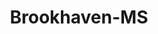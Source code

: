 ---
title: Brookhaven-MS
slug: brookhaven-ms
f_state:
- cms/state/mississippi.md
f_locations:
- cms/payday-loan/a--1-cash-inc-145.md
- cms/payday-loan/a-1-cash-inc-530.md
- cms/payday-loan/aaa-check-service-inc-721.md
- cms/payday-loan/aaa-check-services-726.md
- cms/payday-loan/advance-america-1964.md
- cms/payday-loan/advance-america-1989.md
- cms/payday-loan/b-g-checks-5009.md
- cms/payday-loan/b-g-inc-5010.md
- cms/payday-loan/brookhaven-cash-5463.md
- cms/payday-loan/brookhaven-cash-5464.md
- cms/payday-loan/brookhaven-check-cash-5465.md
- cms/payday-loan/brookhaven-check-cash-5466.md
- cms/payday-loan/brookhaven-check-cash-5467.md
- cms/payday-loan/cash-inc-7686.md
- cms/payday-loan/cash-inc-7719.md
- cms/payday-loan/check-cashers-more-10655.md
- cms/payday-loan/check-cashers-more-inc-10660.md
- cms/payday-loan/check-cashers-more-inc-10664.md
- cms/payday-loan/check-exchange-of-brookhaven-11237.md
- cms/payday-loan/check-exchange-of-brookhaven-11238.md
- cms/payday-loan/check-exchange-of-mississippi-11268.md
- cms/payday-loan/check-express-of-brookhaven-11349.md
- cms/payday-loan/check-express-of-brookhaven-11350.md
- cms/payday-loan/copiah-wholesale-market-15394.md
- cms/payday-loan/express-check-advance-16995.md
- cms/payday-loan/family-check-advance-17462.md
- cms/payday-loan/fast-cash-17594.md
- cms/payday-loan/j-j-cash-for-titles-19767.md
- cms/payday-loan/j-j-check-cashing-19768.md
- cms/payday-loan/personal-check-cashing-24330.md
- cms/payday-loan/quick-cash-for-titles-24993.md
- cms/payday-loan/quick-cash-inc-25073.md
- cms/payday-loan/speedee-cash-26647.md
- cms/payday-loan/speedee-cash-26658.md
- cms/payday-loan/t-d-check-cashing-27075.md
- cms/payday-loan/t-d-check-cashing-27076.md
- cms/payday-loan/t-d-check-cashing-27077.md
updated-on: '2024-05-30T13:41:28.615Z'
created-on: '2024-05-30T13:41:28.615Z'
published-on: '2024-05-30T13:54:32.469Z'
f_city: Brookhaven
layout: '[city].html'
tags: city
---